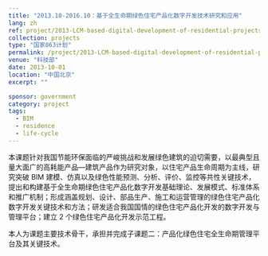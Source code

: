 ```yaml
---
title: "2013.10-2016.10：基于全生命期绿色住宅产品化数字开发技术研究和应用"
lang: zh
ref: project/2013-LCM-based-digital-development-of-residential-projects
collection: projects
type: "国家863计划"
permalink: /project/2013-LCM-based-digital-development-of-residential-projects
venue: "科技部"
date: 2013-10-01
location: "中国北京"
excerpt: ""

sponsor: government
category: project
tags: 
  - BIM
  - residence
  - life-cycle
---
```


本课题针对我国节能环保面临的严峻挑战和发展绿色建筑的迫切需要，以最典型且量大面广的高耗能产品—建筑产品作为研究对象，以住宅产品生命周期为主线，研究突破 BIM 建模、仿真以及绿色性能预测、分析、评价、监控等共性关键技术，提出和构建基于全生命期绿色住宅产品化数字开发基础理论、发展模式、标准体系和推广机制；形成涵盖规划、设计、部品生产、施工和运营管理的绿色住宅产品化数字开发关键技术和方法；研发适合我国国情的绿色住宅产品化开发的数字开发与管理平台；建立 2 个绿色住宅产品化开发示范工程。

 本人为课题主要技术骨干，承担并完成子课题二：产品化绿色住宅全生命期管理平台及其关键技术。